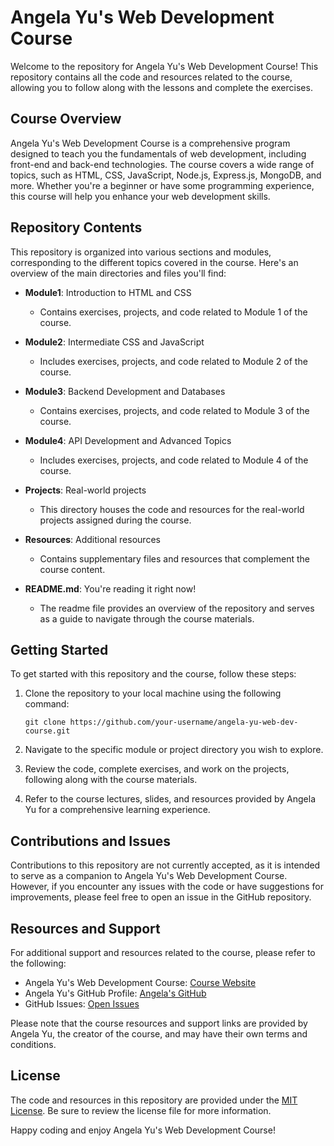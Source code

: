 # Angela Yu's Web Development Course

Welcome to the repository for Angela Yu's Web Development Course! This repository contains all the code and resources related to the course, allowing you to follow along with the lessons and complete the exercises.

## Course Overview

Angela Yu's Web Development Course is a comprehensive program designed to teach you the fundamentals of web development, including front-end and back-end technologies. The course covers a wide range of topics, such as HTML, CSS, JavaScript, Node.js, Express.js, MongoDB, and more. Whether you're a beginner or have some programming experience, this course will help you enhance your web development skills.

## Repository Contents

This repository is organized into various sections and modules, corresponding to the different topics covered in the course. Here's an overview of the main directories and files you'll find:

- **Module1**: Introduction to HTML and CSS
  - Contains exercises, projects, and code related to Module 1 of the course.

- **Module2**: Intermediate CSS and JavaScript
  - Includes exercises, projects, and code related to Module 2 of the course.

- **Module3**: Backend Development and Databases
  - Contains exercises, projects, and code related to Module 3 of the course.

- **Module4**: API Development and Advanced Topics
  - Includes exercises, projects, and code related to Module 4 of the course.

- **Projects**: Real-world projects
  - This directory houses the code and resources for the real-world projects assigned during the course.

- **Resources**: Additional resources
  - Contains supplementary files and resources that complement the course content.

- **README.md**: You're reading it right now!
  - The readme file provides an overview of the repository and serves as a guide to navigate through the course materials.

## Getting Started

To get started with this repository and the course, follow these steps:

1. Clone the repository to your local machine using the following command:
   ```
   git clone https://github.com/your-username/angela-yu-web-dev-course.git
   ```

2. Navigate to the specific module or project directory you wish to explore.

3. Review the code, complete exercises, and work on the projects, following along with the course materials.

4. Refer to the course lectures, slides, and resources provided by Angela Yu for a comprehensive learning experience.

## Contributions and Issues

Contributions to this repository are not currently accepted, as it is intended to serve as a companion to Angela Yu's Web Development Course. However, if you encounter any issues with the code or have suggestions for improvements, please feel free to open an issue in the GitHub repository.

## Resources and Support

For additional support and resources related to the course, please refer to the following:

- Angela Yu's Web Development Course: [Course Website](https://www.appbrewery.co/p/web-development-course-resources/)
- Angela Yu's GitHub Profile: [Angela's GitHub](https://github.com/angelabauer)
- GitHub Issues: [Open Issues](https://github.com/your-username/angela-yu-web-dev-course/issues)

Please note that the course resources and support links are provided by Angela Yu, the creator of the course, and may have their own terms and conditions.

## License

The code and resources in this repository are provided under the [MIT License](LICENSE.md). Be sure to review the license file for more information.

Happy coding and enjoy Angela Yu's Web Development Course!
